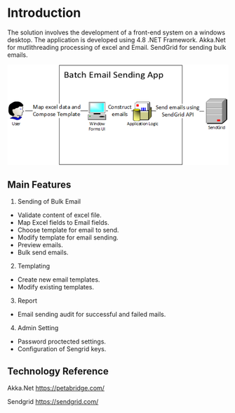 Introduction
====================

The solution involves the development of a front-end system on a windows desktop. 
The application is developed using 4.8 .NET Framework.
Akka.Net for mutlithreading processing of excel and Email.
SendGrid for sending bulk emails.

<img src="images\BatchMailApp.png"/>

Main Features
---------------------
1. Sending of Bulk Email
* Validate content of excel file.
* Map Excel fields to Email fields.
* Choose template for email to send.
* Modify template for email sending.
* Preview emails.
* Bulk send emails.
2. Templating
* Create new email templates.
* Modify existing templates.
3. Report
* Email sending audit for successful and failed mails.
4. Admin Setting
* Password proctected settings.
* Configuration of Sengrid keys.

Technology Reference
---------------------

Akka.Net
https://petabridge.com/

Sendgrid
https://sendgrid.com/

